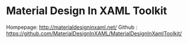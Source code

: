 #  Material Design In XAML Toolkit
Hompepage: http://materialdesigninxaml.net/
Github   : https://github.com/MaterialDesignInXAML/MaterialDesignInXamlToolkit/
